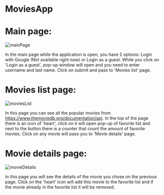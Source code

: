 # MoviesApp

# Main page:

![mainPage](https://user-images.githubusercontent.com/65961363/105480711-bffc9b00-5cae-11eb-8c47-90612029057e.jpg)

In the main page while the application is open, you have 2 options: Login with Google (Not available right now) or Login as a guest.
While you click on 'Login as a guest', pop-up window will open and you need to enter username and last name.
Click on submit and pass to 'Movies list' page.




# Movies list page:

![moviesList](https://user-images.githubusercontent.com/65961363/105480854-f5a18400-5cae-11eb-8c91-2a2513e1978b.jpg)

In this page you can see all the popular movies from https://www.themoviedb.org/documentation/api.
In the top of the page there is an icon of 'heart', click on it will open pop-up of favorite list and next to the button there is a counter that count the amount of favorite movies.
Click on any movie will pass you to 'Movie details' page.




# Movie details page:

![movieDetails](https://user-images.githubusercontent.com/65961363/105480971-14077f80-5caf-11eb-9c71-fec3b4df7249.jpg)

In this page you will see the details of the movie you chose on the previous page.
Click on the 'heart' icon will add this movie to the favorite list and if the movie already in the favorite list it will be removed.
